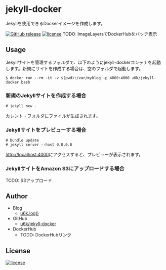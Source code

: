 # jekyll-docker

Jekyllを使用できるDockerイメージを作成します。

[![GitHub release](https://img.shields.io/github/release/u6k/jekyll-docker.svg)](https://github.com/u6k/jekyll-docker)
[![license](https://img.shields.io/github/license/u6k/jekyll-docker.svg)](https://github.com/u6k/jekyll-docker/blob/master/LICENSE)
TODO: ImageLayersでDockerHubをバッヂ表示

## Usage

Jekyllサイトを管理するフォルダで、以下のようにjekyll-dockerコンテナを起動します。新規にサイトを作成する場合は、空のフォルダで起動します。

```
$ docker run --rm -it -v $(pwd):/var/myblog -p 4000:4000 u6k/jekyll-docker bash
```

### 新規のJekyllサイトを作成する場合

```
# jekyll new .
```

カレント・フォルダにファイルが生成されます。

### Jekyllサイトをプレビューする場合

```
# bundle update
# jekyll server --host 0.0.0.0
```

[http://localhost:4000](http://localhost:4000)にアクセスすると、プレビューが表示されます。

### JekyllサイトをAmazon S3にアップロードする場合

TODO: S3アップロード

## Author

- Blog
    - [u6k.log()](http://blog.u6k.me/)
- GitHub
    - [u6k/jekyll-docker](https://github.com/u6k/jekyll-docker)
- DockerHub
    - TODO: DockerHubリンク

## License

[![license](https://img.shields.io/github/license/u6k/jekyll-docker.svg)](https://github.com/u6k/jekyll-docker/blob/master/LICENSE)
